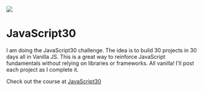 ![](https://javascript30.com/images/JS3-social-share.png)

# JavaScript30

I am doing the JavaScript30 challenge. The idea is to build 30 projects in 30 days all in Vanilla JS. This is a great way to reinforce JavaScript fundamentals without relying on libraries or frameworks. All vanilla! I'll post each project as I complete it.

Check out the course at [JavaScript30](https://JavaScript30.com)
